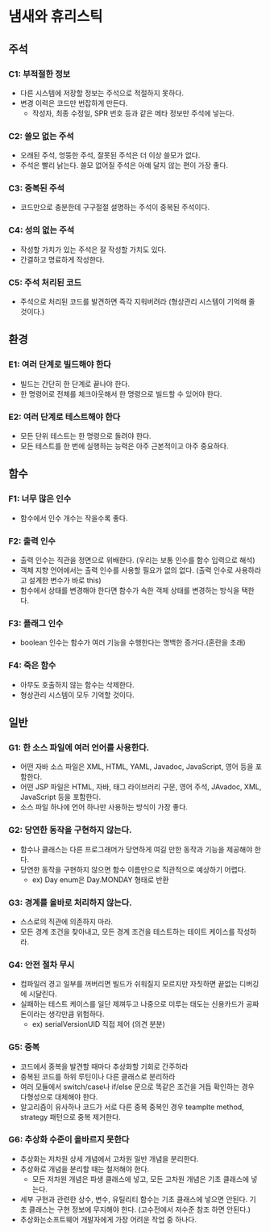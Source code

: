 # 냄새와 휴리스틱

## 주석
### C1: 부적절한 정보
- 다른 시스템에 저장할 정보는 주석으로 적절하지 못하다.
- 변경 이력은 코드만 번잡하게 만든다.
  - 작성자, 최종 수정일, SPR 번호 등과 같은 메타 정보만 주석에 넣는다.
  
### C2: 쓸모 없는 주석
- 오래된 주석, 엉뚱한 주석, 잘못된 주석은 더 이상 쓸모가 없다.
- 주석은 빨리 낡는다. 쓸모 없어질 주석은 아예 달지 않는 편이 가장 좋다.

### C3: 중복된 주석
- 코드만으로 충분한데 구구절절 설명하는 주석이 중복된 주석이다.

### C4: 성의 없는 주석
- 작성할 가치가 있는 주석은 잘 작성할 가치도 있다.
- 간결하고 명료하게 작성한다.

### C5: 주석 처리된 코드
- 주석으로 처리된 코드를 발견하면 즉각 지워버려라 (형상관리 시스템이 기억해 줄 것이다.)

## 환경
### E1: 여러 단계로 빌드해야 한다
- 빌드는 간단히 한 단계로 끝나야 한다.
- 한 명령어로 전체를 체크아웃해서 한 명령으로 빌드할 수 있어야 한다.

### E2: 여러 단계로 테스트해야 한다
- 모든 단위 테스트는 한 명령으로 돌려야 한다.
- 모든 테스트를 한 번에 실행하는 능력은 아주 근본적이고 아주 중요하다.

## 함수
### F1: 너무 많은 인수
- 함수에서 인수 개수는 작을수록 좋다.

### F2: 출력 인수
- 출력 인수는 직관을 정면으로 위배한다. (우리는 보통 인수를 함수 입력으로 해석)
- 객체 지향 언어에서는 출력 인수를 사용할 필요가 없의 없다. (출력 인수로 사용하라고 설계한 변수가 바로 this)
- 함수에서 상태를 변경해야 한다면 함수가 속한 객체 상태를 변경하는 방식을 택한다.

### F3: 플래그 인수
- boolean 인수는 함수가 여러 기능을 수행한다는 명백한 증거다.(혼란을 초래)

### F4: 죽은 함수
- 아무도 호출하지 않는 함수는 삭제한다.
- 형상관리 시스템이 모두 기억할 것이다.

## 일반
### G1: 한 소스 파일에 여러 언어를 사용한다.
- 어떤 자바 소스 파일은 XML, HTML, YAML, Javadoc, JavaScript, 영어 등을 포함한다.
- 어떤 JSP 파일은 HTML, 자바, 태그 라이브러리 구문, 영어 주석, JAvadoc, XML, JavaScript 등을 포함한다.
- 소스 파일 하나에 언어 하나만 사용하는 방식이 가장 좋다.

### G2: 당연한 동작을 구현하지 않는다.
- 함수나 클래스는 다른 프로그래머가 당연하게 여길 만한 동작과 기능을 제공해야 한다.
- 당연한 동작을 구현하지 않으면 함수 이름만으로 직관적으로 예상하기 어렵다.
  - ex) Day enum은 Day.MONDAY 형태로 반환
  
### G3: 경계를 올바로 처리하지 않는다.
- 스스로의 직관에 의존하지 마라.
- 모든 경계 조건을 찾아내고, 모든 경계 조건을 테스트하는 테이트 케이스를 작성하라.

### G4: 안전 절차 무시
- 컴파일러 경고 일부를 꺼버리면 빌드가 쉬워질지 모르지만 자칫하면 끝없는 디버깅에 시달린다.
- 실패하는 테스트 케이스를 일단 제껴두고 나중으로 미루는 태도는 신용카드가 공짜 돈이라는 생각만큼 위험하다.
  - ex) serialVersionUID 직접 제어 (의견 분분)
  
### G5: 중복
- 코드에서 중복을 발견할 때마다 추상화할 기회로 간주하라
- 중복된 코드를 하위 루틴이나 다른 클래스로 분리하라
- 여러 모듈에서 switch/case나 if/else 문으로 똑같은 조건을 거듭 확인하는 경우 다형성으로 대체해야 한다.
- 알고리즘이 유사하나 코드가 서로 다른 중복 중복인 경우 teamplte method, strategy 패턴으로 중복 제거한다.

### G6: 추상화 수준이 올바르지 못한다
- 추상화는 저차원 상세 개념에서 고차원 일반 개념을 분리한다.
- 추상화로 개념을 분리할 때는 철저해야 한다.
  - 모든 저차원 개념은 파생 클래스에 넣고, 모든 고차원 개념은 기초 클래스에 넣는다.
- 세부 구현과 관련한 상수, 변수, 유틸리티 함수는 기초 클래스에 넣으면 안된다. 기초 클래스는 구현 정보에 무지해야 한다. (고수전에서 저수준 참조 하면 안된다.)
- 추상화는소프트웨어 개발자에게 가장 어려운 작업 중 하나다.













